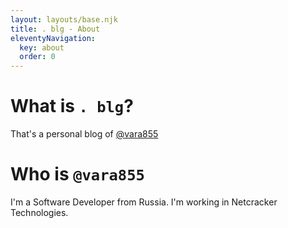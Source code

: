 ```yaml
---
layout: layouts/base.njk
title: . blg - About
eleventyNavigation:
  key: about
  order: 0
---
```


# What is `. blg`?

That's a personal blog of [@vara855](https://github.com/vara855)

# Who is `@vara855`

I'm a Software Developer from Russia. I'm working in Netcracker Technologies.
